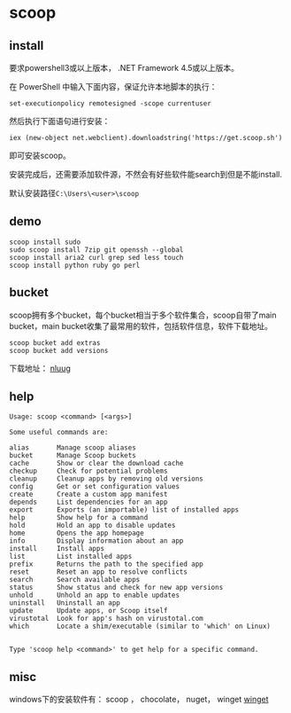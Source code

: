 # scoop

## install
要求powershell3或以上版本， .NET Framework 4.5或以上版本。

在 PowerShell 中输入下面内容，保证允许本地脚本的执行：

`set-executionpolicy remotesigned -scope currentuser`

然后执行下面语句进行安装：

`iex (new-object net.webclient).downloadstring('https://get.scoop.sh')`

即可安装scoop。

安装完成后，还需要添加软件源，不然会有好些软件能search到但是不能install.

默认安装路径`C:\Users\<user>\scoop`
## demo
```
scoop install sudo
sudo scoop install 7zip git openssh --global
scoop install aria2 curl grep sed less touch
scoop install python ruby go perl

```
## bucket
scoop拥有多个bucket，每个bucket相当于多个软件集合，scoop自带了main bucket，main bucket收集了最常用的软件，包括软件信息，软件下载地址。
```
scoop bucket add extras
scoop bucket add versions
```

下载地址： [nluug](https://ftp.nluug.nl/)
## help
```
Usage: scoop <command> [<args>]

Some useful commands are:

alias       Manage scoop aliases                                   
bucket      Manage Scoop buckets                                   
cache       Show or clear the download cache                       
checkup     Check for potential problems                           
cleanup     Cleanup apps by removing old versions                  
config      Get or set configuration values                        
create      Create a custom app manifest                           
depends     List dependencies for an app                           
export      Exports (an importable) list of installed apps         
help        Show help for a command                                
hold        Hold an app to disable updates                         
home        Opens the app homepage                                 
info        Display information about an app                       
install     Install apps                                           
list        List installed apps                                    
prefix      Returns the path to the specified app                  
reset       Reset an app to resolve conflicts                      
search      Search available apps                                  
status      Show status and check for new app versions             
unhold      Unhold an app to enable updates                        
uninstall   Uninstall an app                                       
update      Update apps, or Scoop itself                           
virustotal  Look for app's hash on virustotal.com                  
which       Locate a shim/executable (similar to 'which' on Linux) 


Type 'scoop help <command>' to get help for a specific command.
```
## misc
windows下的安装软件有：  scoop ，  chocolate，    nuget， winget
[winget](https://github.com/microsoft/winget-cli/releases)